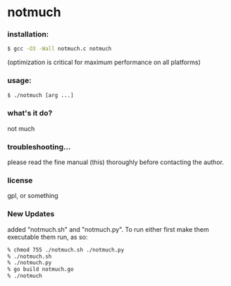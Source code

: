 # notmuch

### installation:
```sh
$ gcc -O3 -Wall notmuch.c notmuch
```
(optimization is critical for maximum performance on all platforms)

### usage:
```sh
$ ./notmuch [arg ...]
```

### what's it do?
not much

### troubleshooting...
please read the fine manual (this) thoroughly before contacting the author.

### license
gpl, or something



### New Updates
added "notmuch.sh" and "notmuch.py". To run either first make them executable them run, as so:
```sh
% chmod 755 ./notmuch.sh ./notmuch.py
% ./notmuch.sh
% ./notmuch.py
% go build notmuch.go
% ./notmuch
```
